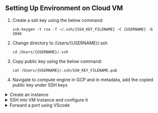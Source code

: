 ## Setting Up Environment on Cloud VM

1. Create a ssh key using the below command:
   ```ssh
   ssh-keygen -t rsa -f ~/.ssh/{SSH_KEY_FILENAME} -C {USERNAME} -b 2048
   ```
2. Change directory to /Users/{USERNAME}/.ssh
   ```ssh
   cd /Users/{USERNAME}/.ssh
   ```
3. Copy public key using the below command:
   ```ssh
   cat /Users/{USERNAME}/.ssh/SSH_KEY_FILENAME.pub
   ```
4. Navigate to compute engine in GCP and in metadata, add the copied public key under SSH keys

<details><summary>Create an instance</summary>

1. Under VM Instances, create a new VM Instance
2. Choose the region close to your location
3. e2-standard-4 is preferable machine type
4. Change bootdisk to Ubuntu (Ubuntu 20.04 LTS)
5. Change size to 30gb

</details>

<details><summary> SSH into VM Instance and configure it</summary>

1. Copy the External IP from the VM instance
2. SSH into instance (-i means identity)
   ```ssh
   ssh -i ~/.ssh/gcp {USERNAME}@{EXTERNAL_IP}
   ```
3. To check the configuration fo the machine:
   ```ssh
   htop
   ```
4. Use the below code sequentially to download anaconda in cloud machine
   ```ssh
   wget https://repo.anaconda.com/archive/Anaconda3-2023.03-1-Linux-x86_64.sh
   ```
   ```ssh
   bash Anaconda3-2023.03-1-Linux-x86_64.sh
   ```
5. Create a config file for SSH
   ```
   cd {LOCATION_TO_SSH_FOLDER/LOCATION_TO HOME/.ssh/config}
   ```
   ```ssh
   touch config
   ```
   ```ssh
   code config
   ```
6. Below configuration needs to be added to the file
   ```config
   Host dtc-de-yellow-taxi-trips
         HostName {EXTERNAL_IP}
         User {USERNAME}
         IdentityFile {ABSOULTE_PATH_TO_SSH_KEY}
   ```
   ```
   source .bashrc
   ```
   * After this we can ssh directly using the below comand
   ```
   ssh {HostName}
   ```

7. Install docker in cloud VM
   ```ssh
   sudo apt-get update
   ```
   ```ssh
   sudo apt-get install docker.io
   ```

8. Install Remote - SSH extension and connect to Host using the bottom left icon <>

9. Follow the instructions from [this](https://github.com/sindresorhus/guides/blob/main/docker-without-sudo.md) link to use docker without sudo

10. Install docker compose from [this](https://github.com/docker/compose/releases) link
    1.  Download the latest version by copying the link of linu-x86
    2.  Create a new folder bin in the cloud vm
         ```ssh
         mkdir bin
         ```
         ```ssh
         cd bin
         ```
    3. Use the below comand to install docker compose
       ```
       wget https://github.com/docker/compose/releases/download/v2.19.0/docker-compose-darwin-x86_64 -O docker-compose
       ```
    4. Make this file executable
       ```ssh
       chmod +x docker-compose
       ```
    5. Make the bin directory executable by opening .bashrc with nano/vim and    add the below path at the end
       ```
       export PATH="${HOME}/bin:${PATH}"
       ```
    6. Clone this github repository to the cloud vm
       ```ssh
       git clone https://github.com/prinjal/dataengineering.git 
       ```
    7. Change Directory to 5_6.running-postgres-pgadmin-with-docker-compose_sql-refresher
    8. Instantiate docker-compose up
    9. Try connecting with database using below command:
         ```ssh
         pgcli -h localhost  -u root -d ny_taxi
         ```

 11. Install pgcli using conda:
      ```ssh
      conda install -c conda-forge pgcli
      ```  
      ```ssh
      pip install -U mycli
      ```

</details>

<details><summary>Forward a port using VScode</summary>

* From the remote server right besides TERMINAL, click on the PORTS tab.
* Add a port forwarding rule using +
* Add 8080 (or any port that need to be forwarded) and press enter

</details>


